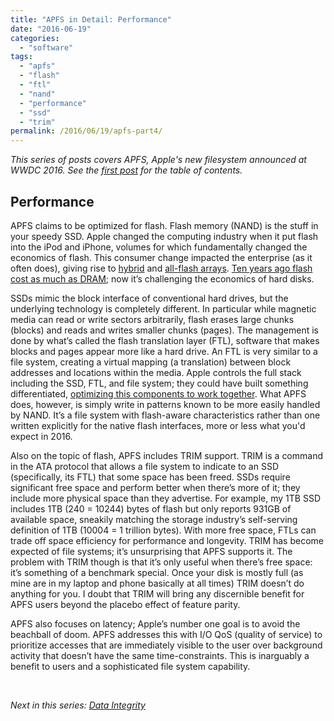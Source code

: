 ```yaml
---
title: "APFS in Detail: Performance"
date: "2016-06-19"
categories:
  - "software"
tags:
  - "apfs"
  - "flash"
  - "ftl"
  - "nand"
  - "performance"
  - "ssd"
  - "trim"
permalink: /2016/06/19/apfs-part4/
---
```


_This series of posts covers APFS, Apple's new filesystem announced at WWDC 2016. See the [first post]( http://dtrace.org/blogs/ahl/2016/06/19/apfs-part1) for the table of contents._

## Performance

APFS claims to be optimized for flash. Flash memory (NAND) is the stuff in your speedy SSD. Apple changed the computing industry when it put flash into the iPod and iPhone, volumes for which fundamentally changed the economics of flash. This consumer change impacted the enterprise (as it often does), giving rise to [hybrid](http://dtrace.org/blogs/ahl/2008/11/10/hybrid-storage-pools-in-the-7410/) and [all-flash arrays](https://techcrunch.com/2015/11/19/how-pure-storage-took-a-different-approach-to-storage/). [Ten years ago flash cost as much as DRAM](http://www.storagesearch.com/ssd-ram-flash%20pricing.html); now it’s challenging the economics of hard disks.

SSDs mimic the block interface of conventional hard drives, but the underlying technology is completely different. In particular while magnetic media can read or write sectors arbitrarily, flash erases large chunks (blocks) and reads and writes smaller chunks (pages). The management is done by what’s called the flash translation layer (FTL), software that makes blocks and pages appear more like a hard drive. An FTL is very similar to a file system, creating a virtual mapping (a translation) between block addresses and locations within the media. Apple controls the full stack including the SSD, FTL, and file system; they could have built something differentiated, [optimizing this components to work together](http://queue.acm.org/detail.cfm?id=2463636). What APFS does, however, is simply write in patterns known to be more easily handled by NAND. It’s a file system with flash-aware characteristics rather than one written explicitly for the native flash interfaces, more or less what you'd expect in 2016.

Also on the topic of flash, APFS includes TRIM support. TRIM is a command in the ATA protocol that allows a file system to indicate to an SSD (specifically, its FTL) that some space has been freed. SSDs require significant free space and perform better when there’s more of it; they include more physical space than they advertise. For example, my 1TB SSD includes 1TB (240 = 10244) bytes of flash but only reports 931GB of available space, sneakily matching the storage industry’s self-serving definition of 1TB (10004 = 1 trillion bytes). With more free space, FTLs can trade off space efficiency for performance and longevity. TRIM has become expected of file systems; it’s unsurprising that APFS supports it. The problem with TRIM though is that it’s only useful when there’s free space: it’s something of a benchmark special. Once your disk is mostly full (as mine are in my laptop and phone basically at all times) TRIM doesn’t do anything for you. I doubt that TRIM will bring any discernible benefit for APFS users beyond the placebo effect of feature parity.

APFS also focuses on latency; Apple’s number one goal is to avoid the beachball of doom. APFS addresses this with I/O QoS (quality of service) to prioritize accesses that are immediately visible to the user over background activity that doesn’t have the same time-constraints. This is inarguably a benefit to users and a sophisticated file system capability.

 

_Next in this series: [Data Integrity](http://dtrace.org/blogs/ahl/2016/06/19/apfs-part5/)_
